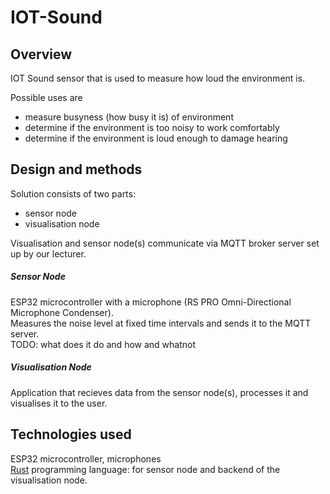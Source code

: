 # IOT-Sound
## Overview
IOT Sound sensor that is used to measure how loud the environment is.  

Possible uses are
- measure busyness (how busy it is) of environment
- determine if the environment is too noisy to work comfortably
- determine if the environment is loud enough to damage hearing

## Design and methods
Solution consists of two parts:
- sensor node
- visualisation node

Visualisation and sensor node(s) communicate via MQTT broker server set up by our lecturer.

##### Sensor Node
ESP32 microcontroller with a microphone (RS PRO Omni-Directional Microphone Condenser).  
Measures the noise level at fixed time intervals and sends it to the MQTT server.  
TODO: what does it do and how and whatnot

##### Visualisation Node
Application that recieves data from the sensor node(s), processes it and visualises it to the user.

## Technologies used
ESP32 microcontroller, microphones  
[Rust](https://www.rust-lang.org/) programming language: for sensor node and backend of the visualisation node.
